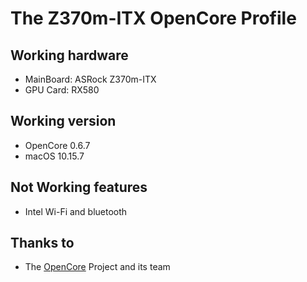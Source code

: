 # The Z370m-ITX OpenCore Profile

## Working hardware

- MainBoard: ASRock Z370m-ITX
- GPU Card: RX580

## Working version

- OpenCore 0.6.7
- macOS 10.15.7

## Not Working features

- Intel Wi-Fi and bluetooth

## Thanks to 

- The [OpenCore](https://github.com/acidanthera/OpenCorePkg) Project and its team
